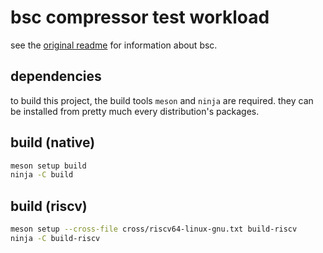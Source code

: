
# bsc compressor test workload

see the [original readme](README.orig.md) for information about bsc.

## dependencies

to build this project, the build tools `meson` and `ninja` are required. they can be installed from pretty much every distribution's packages.

## build (native)

```sh
meson setup build
ninja -C build
```

## build (riscv)

```sh
meson setup --cross-file cross/riscv64-linux-gnu.txt build-riscv
ninja -C build-riscv
```
